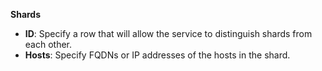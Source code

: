 **Shards**

* **ID**: Specify a row that will allow the service to distinguish shards from each other.
* **Hosts**: Specify FQDNs or IP addresses of the hosts in the shard.
